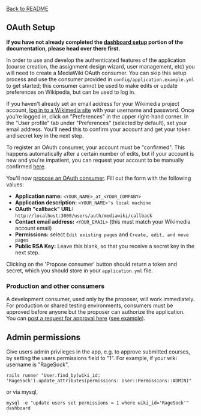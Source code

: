 [Back to README](../README.md)

## OAuth Setup

**If you have not already completed the [dashboard setup](setup.md) portion of the documentation, please head over there first.**

In order to use and develop the authenticated features of the application (course creation, the assignment design wizard, user management, etc) you will need to create a MediaWiki OAuth consumer. You can skip this setup process and use the consumer provided in `config/application.example.yml` to get started; this consumer cannot be used to make edits or update preferences on Wikipedia, but can be used to log in.

If you haven't already set an email address for your Wikimedia project account, [log in to a Wikimedia site](https://www.mediawiki.org/w/index.php?title=Special:UserLogin&returnto=Special%3AUserLogout&returntoquery=noreturnto%3D) with your username and password. Once you're logged in, click on "Preferences" in the upper right-hand corner. In the "User profile" tab under "Preferences" (selected by default), set your email address. You'll need this to confirm your account and get your token and secret key in the next step.

To register an OAuth consumer, your account must be "confirmed". This happens automatically after a certain number of edits, but if your account is new and you're impatient, you can request your account to be manually confirmed [here](https://meta.wikimedia.org/wiki/Steward_requests/Permissions#Using_this_page).

You'll now [propose an OAuth consumer](https://meta.wikimedia.org/wiki/Special:OAuthConsumerRegistration/propose). Fill out the form with the following values:

- **Application name:** `<YOUR_NAME>_at_<YOUR_COMPANY>`
- **Application description:** `<YOUR_NAME>'s local machine`
- **OAuth "callback" URL:** `http://localhost:3000/users/auth/mediawiki/callback`
- **Contact email address:** `<YOUR_EMAIL>` (this must match your Wikimedia account email)
- **Permissions:** select `Edit existing pages` and `Create, edit, and move pages`
- **Public RSA Key:** Leave this blank, so that you receive a secret key in the next step.

<!--![Screenshot](https://lh3.googleusercontent.com/-BMSA42xP8fU/VbaP35rumaI/AAAAAAAAAAc/b40znxPGbkU/s1024-Ic42/Screen%252520Shot%2525202015-07-27%252520at%2525201.07.21%252520PM.png)-->

Clicking on the 'Propose consumer' button should return a token and secret, which you should store in your `application.yml` file.

### Production and other consumers

A development consumer, used only by the proposer, will work immediately. For production or shared testing environments, consumers must be approved before anyone but the proposer can authorize the application. You can [post a request for approval here](https://meta.wikimedia.org/wiki/Steward_requests/Miscellaneous) ([see example](https://meta.wikimedia.org/w/index.php?title=Steward_requests/Miscellaneous&diff=prev&oldid=15398770)).

## Admin permissions

Give users admin privileges in the app, e.g. to approve submitted courses, by setting the users.permissions field to "1".  For example, if your wiki username is "RageSock",
```
rails runner "User.find_by(wiki_id: 'RageSock').update_attributes(permissions: User::Permissions::ADMIN)"
```
or via mysql,
```
mysql -e "update users set permissions = 1 where wiki_id='RageSock'" dashboard
```
